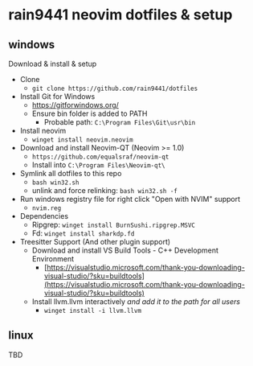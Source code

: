 # rain9441 neovim dotfiles & setup

## windows

Download & install & setup

* Clone
  * `git clone https://github.com/rain9441/dotfiles`
* Install Git for Windows
  * https://gitforwindows.org/
  * Ensure bin folder is added to PATH
    * Probable path: `C:\Program Files\Git\usr\bin`
* Install neovim
  * `winget install neovim.neovim`
* Download and install Neovim-QT (Neovim >= 1.0)
  * `https://github.com/equalsraf/neovim-qt`
  * Install into `C:\Program Files\Neovim-qt\`
* Symlink all dotfiles to this repo
  * `bash win32.sh`
  * unlink and force relinking: `bash win32.sh -f` 
* Run windows registry file for right click "Open with NVIM" support
  * `nvim.reg`
* Dependencies
  * Ripgrep: `winget install BurnSushi.ripgrep.MSVC`
  * Fd: `winget install sharkdp.fd`
* Treesitter Support (And other plugin support)
  * Download and install VS Build Tools - C++ Development Environment
    * [https://visualstudio.microsoft.com/thank-you-downloading-visual-studio/?sku=buildtools](https://visualstudio.microsoft.com/thank-you-downloading-visual-studio/?sku=buildtools)
  * Install llvm.llvm interactively *and add it to the path for all users*
    * `winget install -i llvm.llvm`

## linux

TBD
